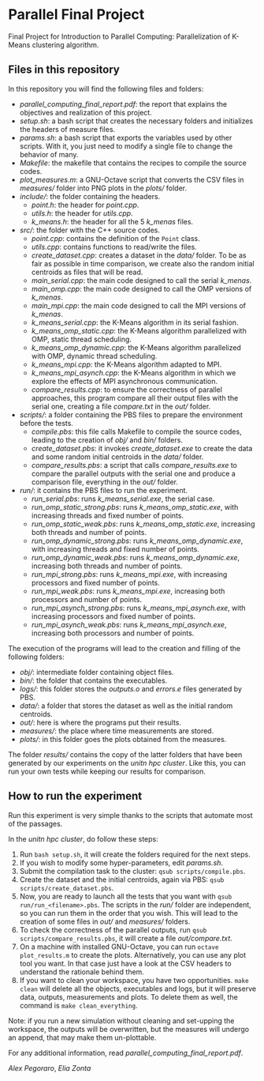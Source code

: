 # Parallel Final Project

Final Project for Introduction to Parallel Computing: Parallelization of K-Means clustering algorithm.

## Files in this repository

In this repository you will find the following files and folders:

- *parallel_computing_final_report.pdf*: the report that explains the objectives and realization of this project.
- *setup.sh*: a bash script that creates the necessary folders and initializes the headers of measure files.
- *params.sh*: a bash script that exports the variables used by other scripts. With it, you just need to modify a single file to change the behavior of many.
- *Makefile*: the makefile that contains the recipes to compile the source codes.
- *plot_measures.m*: a GNU-Octave script that converts the CSV files in *measures/* folder into PNG plots in the *plots/* folder.
- *include/*: the folder containing the headers.
  - *point.h*: the header for *point.cpp*.
  - *utils.h*: the header for *utils.cpp*.
  - *k_means.h*: the header for all the 5 *k_menas* files.
- *src/*: the folder with the C++ source codes.
  - *point.cpp*: contains the definition of the `Point` class.
  - *utils.cpp*: contains functions to read/write the files.
  - *create_dataset.cpp*: creates a dataset in the *data/* folder. To be as fair as possible in time comparison, we create also the random initial centroids as files that will be read.
  - *main_serial.cpp*: the main code designed to call the serial *k_menas*.
  - *main_omp.cpp*: the main code designed to call the OMP versions of *k_menas*.
  - *main_mpi.cpp*: the main code designed to call the MPI versions of *k_menas*.
  - *k_means_serial.cpp*: the K-Means algorithm in its serial fashion.
  - *k_means_omp_static.cpp*:  the K-Means algorithm parallelized with OMP, static thread scheduling.
  - *k_means_omp_dynamic.cpp*:  the K-Means algorithm parallelized with OMP, dynamic thread scheduling.
  - *k_means_mpi.cpp*:  the K-Means algorithm adapted to MPI.
  - *k_means_mpi_asynch.cpp*:  the K-Means algorithm in which we explore the effects of MPI asynchronous communication.
  - *compare_results.cpp*: to ensure the correctness of parallel approaches, this program compare all their output files with the serial one, creating a file *compare.txt* in the *out/* folder.
- *scripts/*: a folder containing the PBS files to prepare the environment before the tests.
  - *compile.pbs*: this file calls Makefile to compile the source codes, leading to the creation of *obj/* and *bin/* folders.
  - *create_dataset.pbs*: it invokes *create_dataset.exe* to create the data and some random initial centroids in the *data/* folder.
  - *compare_results.pbs*: a script that calls *compare_results.exe* to compare the parallel outputs with the serial one and produce a comparison file, everything in the *out/* folder.
- *run/*: it contains the PBS files to run the experiment.
  - *run_serial.pbs*: runs *k_means_serial.exe*, the serial case.
  - *run_omp_static_strong.pbs*: runs *k_means_omp_static.exe*, with increasing threads and fixed number of points.
  - *run_omp_static_weak.pbs*: runs *k_means_omp_static.exe*, increasing both threads and number of points.
  - *run_omp_dynamic_strong.pbs*: runs *k_means_omp_dynamic.exe*, with increasing threads and fixed number of points.
  - *run_omp_dynamic_weak.pbs*: runs *k_means_omp_dynamic.exe*, increasing both threads and number of points.
  - *run_mpi_strong.pbs*: runs *k_means_mpi.exe*, with increasing processors and fixed number of points.
  - *run_mpi_weak.pbs*: runs *k_means_mpi.exe*, increasing both processors and number of points.
  - *run_mpi_asynch_strong.pbs*: runs *k_means_mpi_asynch.exe*, with increasing processors and fixed number of points.
  - *run_mpi_asynch_weak.pbs*: runs *k_means_mpi_asynch.exe*, increasing both processors and number of points.

The execution of the programs will lead to the creation and filling of the following folders:

- *obj/*: intermediate folder containing object files.
- *bin/*: the folder that contains the executables.
- *logs/*: this folder stores the *outputs.o* and *errors.e* files generated by PBS.
- *data/*: a folder that stores the dataset as well as the initial random centroids.
- *out/*: here is where the programs put their results.
- *measures/*: the place where time measurements are stored.
- *plots/*: in this folder goes the plots obtained from the measures.

The folder *results/* contains the copy of the latter folders that have been generated by our experiments on the *unitn hpc cluster*. Like this, you can run your own tests while keeping our results for comparison.

## How to run the experiment

Run this experiment is very simple thanks to the scripts that automate most of the passages.

In the *unitn hpc cluster*, do follow these steps:

1. Run `bash setup.sh`, it will create the folders required for the next steps.
2. If you wish to modify some hyper-parameters, edit *params.sh*.
3. Submit the compilation task to the cluster: `qsub scripts/compile.pbs`.
4. Create the dataset and the initial centroids, again via PBS: `qsub scripts/create_dataset.pbs`.
5. Now, you are ready to launch all the tests that you want with `qsub run/run_<filename>.pbs`. The scripts in the *run/* folder are independent, so you can run them in the order that you wish. This will lead to the creation of some files in *out/* and *measures/* folders.
6. To check the correctness of the parallel outputs, run `qsub scripts/compare_results.pbs`, it will create a file *out/compare.txt*.
7. On a machine with installed GNU-Octave, you can run `octave plot_results.m` to create the plots. Alternatively, you can use any plot tool you want. In that case just have a look at the CSV headers to understand the rationale behind them.
8. If you want to clean your workspace, you have two opportunities. `make clean` will delete all the objects, executables and logs, but it will preserve data, outputs, measurements and plots. To delete them as well, the command is `make clean_everything`.

Note: if you run a new simulation without cleaning and set-upping the workspace, the outputs will be overwritten, but the measures will undergo an append, that may make them un-plottable.

For any additional information, read *parallel_computing_final_report.pdf*.

*Alex Pegoraro*, *Elia Zonta*

